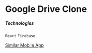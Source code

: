 # Google Drive Clone

##### Technologies

`React` `Firebase`

[Similar Mobile App](https://github.com/A7abhilash/google-drive-clone-app)
